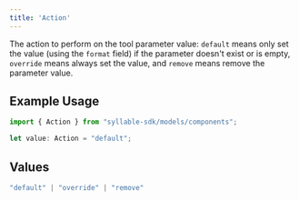 ```yaml
---
title: 'Action'
---
```


The action to perform on the tool parameter value: `default` means only set the value (using the `format` field) if the parameter doesn't exist or is empty, `override` means always set the value, and `remove` means remove the parameter value.

## Example Usage

```typescript
import { Action } from "syllable-sdk/models/components";

let value: Action = "default";
```

## Values

```typescript
"default" | "override" | "remove"
```